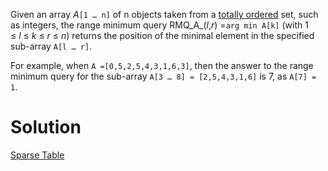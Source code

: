 ---
---
Given an array _A_`[1 … n]` of n objects taken from a [totally ordered](https://en.wikipedia.org/wiki/Total_order "Total order") set, such as integers, the range minimum query RMQ_A_(_l_,_r_) =``arg min A[k]`` (with 1 ≤ _l_ ≤ _k_ ≤ _r_ ≤ _n_) returns the position of the minimal element in the specified sub-array `A[l … r]`.

For example, when ``A =[0,5,2,5,4,3,1,6,3]``, then the answer to the range minimum query for the sub-array `A[3 … 8] = [2,5,4,3,1,6]` is 7, as `A[7] = 1`.

# Solution
[Sparse Table](</docs/DS/Sparse Table.md>)